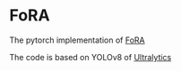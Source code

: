 # FoRA
The pytorch implementation of [FoRA](https://arxiv.org/abs/2407.16129)

The code is based on YOLOv8 of [Ultralytics](https://github.com/ultralytics/ultralytics)
